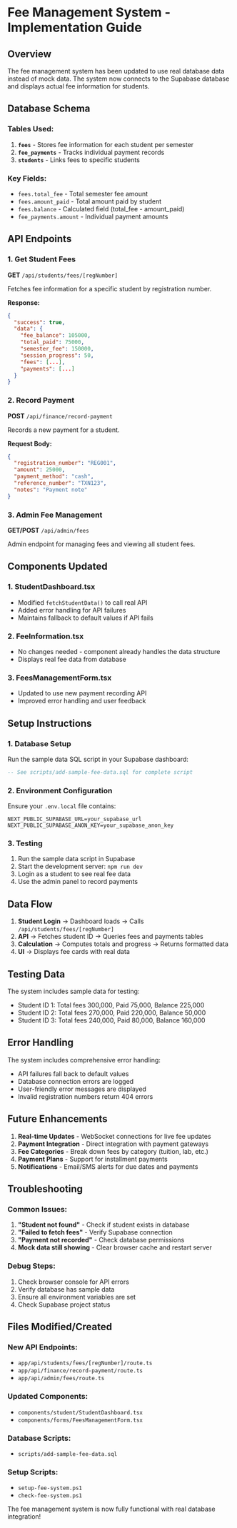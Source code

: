 # Fee Management System - Implementation Guide

## Overview
The fee management system has been updated to use real database data instead of mock data. The system now connects to the Supabase database and displays actual fee information for students.

## Database Schema

### Tables Used:
1. **`fees`** - Stores fee information for each student per semester
2. **`fee_payments`** - Tracks individual payment records
3. **`students`** - Links fees to specific students

### Key Fields:
- `fees.total_fee` - Total semester fee amount
- `fees.amount_paid` - Total amount paid by student
- `fees.balance` - Calculated field (total_fee - amount_paid)
- `fee_payments.amount` - Individual payment amounts

## API Endpoints

### 1. Get Student Fees
**GET** `/api/students/fees/[regNumber]`

Fetches fee information for a specific student by registration number.

**Response:**
```json
{
  "success": true,
  "data": {
    "fee_balance": 105000,
    "total_paid": 75000,
    "semester_fee": 150000,
    "session_progress": 50,
    "fees": [...],
    "payments": [...]
  }
}
```

### 2. Record Payment
**POST** `/api/finance/record-payment`

Records a new payment for a student.

**Request Body:**
```json
{
  "registration_number": "REG001",
  "amount": 25000,
  "payment_method": "cash",
  "reference_number": "TXN123",
  "notes": "Payment note"
}
```

### 3. Admin Fee Management
**GET/POST** `/api/admin/fees`

Admin endpoint for managing fees and viewing all student fees.

## Components Updated

### 1. StudentDashboard.tsx
- Modified `fetchStudentData()` to call real API
- Added error handling for API failures
- Maintains fallback to default values if API fails

### 2. FeeInformation.tsx
- No changes needed - component already handles the data structure
- Displays real fee data from database

### 3. FeesManagementForm.tsx
- Updated to use new payment recording API
- Improved error handling and user feedback

## Setup Instructions

### 1. Database Setup
Run the sample data SQL script in your Supabase dashboard:
```sql
-- See scripts/add-sample-fee-data.sql for complete script
```

### 2. Environment Configuration
Ensure your `.env.local` file contains:
```
NEXT_PUBLIC_SUPABASE_URL=your_supabase_url
NEXT_PUBLIC_SUPABASE_ANON_KEY=your_supabase_anon_key
```

### 3. Testing
1. Run the sample data script in Supabase
2. Start the development server: `npm run dev`
3. Login as a student to see real fee data
4. Use the admin panel to record payments

## Data Flow

1. **Student Login** → Dashboard loads → Calls `/api/students/fees/[regNumber]`
2. **API** → Fetches student ID → Queries fees and payments tables
3. **Calculation** → Computes totals and progress → Returns formatted data
4. **UI** → Displays fee cards with real data

## Testing Data

The system includes sample data for testing:
- Student ID 1: Total fees 300,000, Paid 75,000, Balance 225,000
- Student ID 2: Total fees 270,000, Paid 220,000, Balance 50,000
- Student ID 3: Total fees 240,000, Paid 80,000, Balance 160,000

## Error Handling

The system includes comprehensive error handling:
- API failures fall back to default values
- Database connection errors are logged
- User-friendly error messages are displayed
- Invalid registration numbers return 404 errors

## Future Enhancements

1. **Real-time Updates** - WebSocket connections for live fee updates
2. **Payment Integration** - Direct integration with payment gateways
3. **Fee Categories** - Break down fees by category (tuition, lab, etc.)
4. **Payment Plans** - Support for installment payments
5. **Notifications** - Email/SMS alerts for due dates and payments

## Troubleshooting

### Common Issues:
1. **"Student not found"** - Check if student exists in database
2. **"Failed to fetch fees"** - Verify Supabase connection
3. **"Payment not recorded"** - Check database permissions
4. **Mock data still showing** - Clear browser cache and restart server

### Debug Steps:
1. Check browser console for API errors
2. Verify database has sample data
3. Ensure all environment variables are set
4. Check Supabase project status

## Files Modified/Created

### New API Endpoints:
- `app/api/students/fees/[regNumber]/route.ts`
- `app/api/finance/record-payment/route.ts`
- `app/api/admin/fees/route.ts`

### Updated Components:
- `components/student/StudentDashboard.tsx`
- `components/forms/FeesManagementForm.tsx`

### Database Scripts:
- `scripts/add-sample-fee-data.sql`

### Setup Scripts:
- `setup-fee-system.ps1`
- `check-fee-system.ps1`

The fee management system is now fully functional with real database integration!
